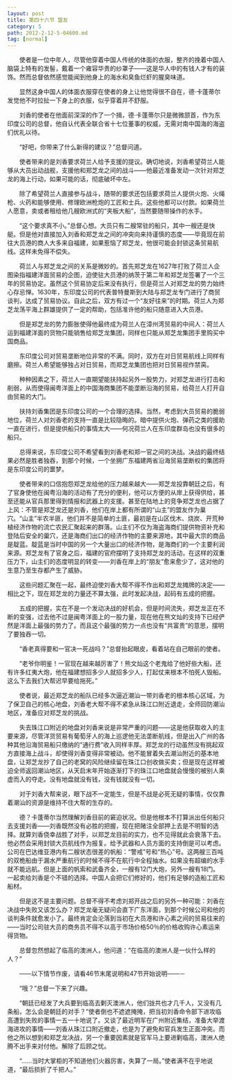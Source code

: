 ```yaml
---
layout: post
title: 第四十六节 盟友
category: 5
path: 2012-2-12-5-04600.md
tag: [normal]
---
```


　　使者是一位中年人，尽管他穿着中国人传统的体面的衣服，整齐的挽着中国人脑袋上特有的发髻，戴着一个雍容华贵的纱罩子——这是华人中的有钱人才有的装饰。然而总督依然感觉能闻到他身上的海水和臭鱼烂虾的腥臭味道。

　　显然这身中国人的体面衣服穿在使者的身上让他觉得很不自在，德·卡蓬蒂尔发觉他不时拉扯一下身上的衣服，似乎穿着并不舒服。

　　刘香的使者在他面前深深的作了一个揖，德·卡蓬蒂尔只是微微颔首，作为东印度公司的总督，他自认代表全联合省十七位董事的权威，无需对南中国海的海盗们优礼以待。

　　“好吧，你带来了什么新得的建议？”总督问道。

　　使者带来的是刘香要求荷兰人给予支援的提议。确切地说，刘香希望荷兰人能够从大员出动战舰，支援他和郑芝龙之间的战斗——他最近准备发动一次针对郑芝龙的海上行动，如果可能的话，彻底破坏中左。

　　除了希望荷兰人直接参与战斗，随带的要求还包括要求荷兰人提供火炮、火绳枪、火药和能够使用、修理欧洲枪炮的工匠和士兵。这些他都可以付款。如果荷兰人愿意，卖或者租给他几艘欧洲式的“夹板大船”，当然要随带操作的水手。

　　“这个要求真不小。”总督心想。大员只有二艘常驻的船只，其中一艘还是快艇。但是他对直接加入刘香和郑芝龙之间的冲突向来持谨慎的态度——毕竟现在前往大员港的商人大多来自福建，如果惹恼了郑芝龙，他很可能会封锁这条贸易航线。这样未免得不偿失。

　　荷兰人与郑芝龙之间的关系是微妙的。首先郑芝龙在1627年打败了荷兰人企图染指福建洋面贸易的企图，迫使驻大员港的纳茨于第二年和郑芝龙签署了一个三年的贸易协定。虽然这个贸易协定后来没有执行，但是荷兰人对郑芝龙的势力始终心存忌惮。1630年，东印度公司的代表普特曼斯到大陆与郑芝龙专门进行了商贸谈判，达成了贸易协议。自此之后，双方有过一个“友好往来”的时期。荷兰人为郑芝龙荡平海上群雄提供了一定的帮助，包括准许他的船只随意进入大员港。

　　但是郑芝龙的势力膨胀使得他最终成为荷兰人在漳州湾贸易的中间人：荷兰人运到福建洋面的货物只能销售给郑芝龙集团，同样也只能从郑芝龙集团手里购买中国商品。

　　东印度公司对贸易垄断地位非常的不满。同时，双方在对日贸易航线上同样有磨擦。荷兰人希望能够独占对日贸易，而郑芝龙集团也把对日贸易视作禁脔。

　　种种因素之下，荷兰人一直期望能扶持起另外一股势力，对郑芝龙进行打击和削弱，从而使得闽粤洋面上的中国海商集团不能垄断沿海的贸易，给荷兰人打开自由贸易的大门。

　　扶持刘香集团是东印度公司的一个合理的选择。当然，考虑到大员贸易的脆弱地位，荷兰人对刘香老的支持一直是比较隐晦的。暗中提供火炮、弹药之类的援助一直在进行，但是提供船只的事情太大——何况荷兰人在东印度群岛也没有很多的船只。

　　总得来说，东印度公司不希望看到刘香老和郑一官之间的决战。决战的最终结果必然是胜者独吞，到那个时候，一个坐拥广东福建两省沿海贸易垄断权的集团将是东印度公司的噩梦。

　　使者带来的口信抱怨郑芝龙给他的压力越来越大——郑芝龙投靠朝廷之后，有了官身使他在闽粤沿海的活动有了充分的便利，他可以方便的从岸上获得供给，甚至还能从官兵那里得到情报和武器上的支援。甚至在陆地上的竞争郑芝龙也占据了上风：不管是郑芝龙还是刘香，他们在岸上都有所谓的“山主”的盟友作为巢穴。“山主”半农半匪，他们并不是简单的土匪，最初是在山区伐木、烧炭、开荒种植经济作物的流亡农民汇聚起来的群落。山主们不仅为海盗海商们提供物资补充和登陆后安全的巢穴，还是海商们出口的经济作物的主要来源地，其中最大宗的商品是靛蓝。靛蓝是当时中国的另一个大量出口的经济作物，是海商们的一个主要利润来源。郑芝龙有了官身之后，福建的官府摆明了支持郑芝龙的活动，在这样的双重压力下，山主们的态度明显的转变——刘香在岸上的“朋友”愈来愈少了，这对他的生意乃至生存都产生了威胁。

　　这些问题汇聚在一起，最终迫使刘香大帮不得不作出和郑芝龙摊牌的决定——相比之下，现在郑芝龙的力量还不算太强，此时发起决战，起码有五成的把握。

　　五成的把握，实在不是一个发动决战的好机会，但是时间流失，郑芝龙正在不断的变强，过去他不过是闽粤洋面上的一股力量，现在他在熊文灿的支持下已经俨然是洋面上最强的势力了。而且这个最强的势力一点也没有“共富贵”的意思，摆明了要独吞一切。

　　“香老真得要和一官决一死战吗？”总督抬起眼皮，看着站在自己眼前的使者。

　　“老爷你明鉴！一官现在越来越厉害了！熊文灿这个老鬼给了他好些大船，还有许多红夷大炮，他在福建想招多少人就招多少人，打起仗来根本不怕死人毁船。这么下去我们大帮迟早要给拖死。”

　　使者说，最近郑芝龙的船队已经多次逼近潮汕一带刘香老的根本核心区域，为了保卫自己的核心地盘，刘香老大帮不得不紧急从珠江口附近退走，全师回防潮汕地区，准备应对郑芝龙的挑战。

　　失去珠江口附近的地盘对刘香来说是非常严重的问题——这是他获取收入的主要来源，尽管洋货贸易有葡萄牙人的海上巡逻他无法垄断航线，但是出入广州的各种其他沿海贸易船只缴纳的“通行费”收入同样丰厚。郑芝龙的行动虽然没有挑起双方直接海上战斗，却使得刘香变得非常被动。他不能冒着失去潮汕附近的基本地盘，让郑芝龙抄了自己的老窝的风险继续留在珠江口创收做买卖；但是现在这样被迫全师返回潮汕地区，从天启末年开始逐渐打下的珠江口地盘就会慢慢的被别人乘虚而入的夺走。没有地盘就没有钱，没有钱就没有一切。

　　对于刘香大帮来说，眼下战不一定能生，但是不战是必死无疑的事情，仅仅靠着潮汕的资源是维持不住大帮的生存的。

　　德？卡蓬蒂尔当然理解刘香目前的窘迫状况。但是他根本不打算派出任何船只去支援刘香——刘香既然没有必胜的把握，现在把赌注全部押上去是不明智的选择。就算刘香侥幸战胜了对手，以郑芝龙目前的实力，也不见得就此会衰落下去。他必然会采用封锁大员航线作为报复。给予武器和人员方面的支持倒是可以考虑。公司在巴达维亚港内有二艘状态很差的帆船：“警戒”号和“热心”号。这两艘三百吨的双桅船由于漏水严重航行的时候不得不在航行中全程抽水。如果没有超编的水手就不能远航。但是上面的帆索和武备齐全，一艘有12门大炮，另外一艘有18门。一起卖给刘香是个不错的选择。中国人会把它们修好的，他们有足够的造船工匠和船材。

　　但是这不是主要问题。总督不得不考虑刘郑开战之后的另外一种可能：刘香在决战中失败又该怎么办？郑芝龙毫无疑问会直下广东洋面，到那个时候公司和他的谈判条件就愈发小了。最终肯定会沦落到当初在大员港和许心素之间的贸易往来的——当时公司驻大员的商务员不得不以高于市场价格50％的价格收购许心素运来得货物。

　　总督忽然想起了临高的澳洲人，他问道：“在临高的澳洲人是一伙什么样的人？”

　　——以下情节作废，请看46节末尾说明和47节开始说明——－

　　“哦？”总督一下来了兴趣。

　　“朝廷已经发了大兵要到临高去剿灭澳洲人，他们拢共也才几千人，又没有几条船，怎么会是朝廷的对手？”使者倒也不遮遮掩掩，把当初刘香命令部下进攻临高遭到失败的事情一五一十地说了。又谈了最近明军在广州附近集结，准备大举渡海进攻的事情——刘香从珠江口附近撤走，也是为了避免和官兵发生正面冲突。而他之所以想到和郑芝龙决战，另一个重要因素就是官军马上要进剿临高，澳洲人绝腾不出手来对付他。解除了后顾之忧。

　　“……当时大掌柜的不知道他们火器厉害，失算了一局。”使者满不在乎地说道，“最后损折了千把人。”
